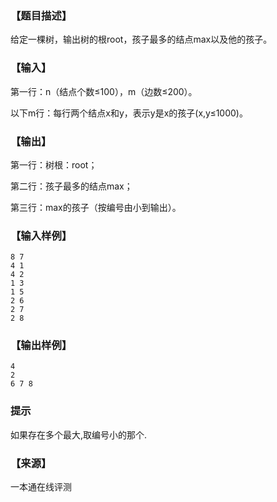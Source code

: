 ### 【题目描述】

给定一棵树，输出树的根root，孩子最多的结点max以及他的孩子。

### 【输入】

第一行：n（结点个数≤100），m（边数≤200）。

以下m行：每行两个结点x和y，表示y是x的孩子(x,y≤1000)。

### 【输出】
第一行：树根：root；

第二行：孩子最多的结点max；

第三行：max的孩子（按编号由小到输出）。

### 【输入样例】

```
8 7
4 1
4 2
1 3
1 5
2 6
2 7
2 8
```

### 【输出样例】

```
4
2 
6 7 8
```

### 提示

如果存在多个最大,取编号小的那个.

### 【来源】

 一本通在线评测 
